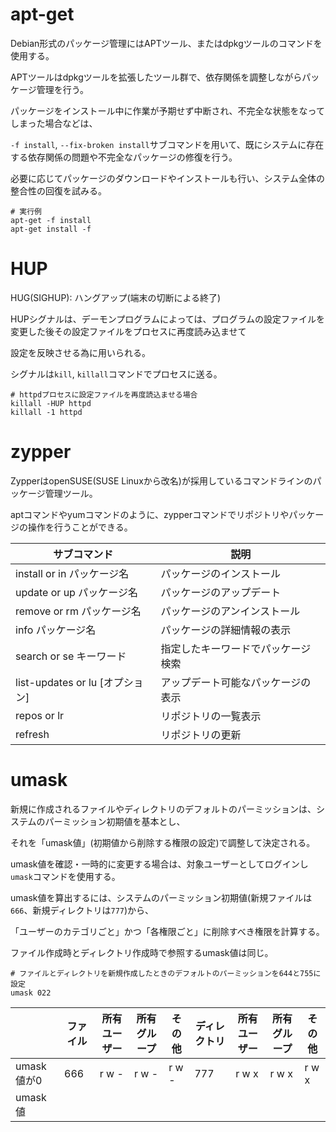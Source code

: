 # apt-get

Debian形式のパッケージ管理にはAPTツール、またはdpkgツールのコマンドを使用する。

APTツールはdpkgツールを拡張したツール群で、依存関係を調整しながらパッケージ管理を行う。

パッケージをインストール中に作業が予期せず中断され、不完全な状態をなってしまった場合などは、

`-f install`, `--fix-broken install`サブコマンドを用いて、既にシステムに存在する依存関係の問題や不完全なパッケージの修復を行う。

必要に応じてパッケージのダウンロードやインストールも行い、システム全体の整合性の回復を試みる。

```
# 実行例
apt-get -f install
apt-get install -f
```

# HUP

HUG(SIGHUP): ハングアップ(端末の切断による終了)

HUPシグナルは、デーモンプログラムによっては、プログラムの設定ファイルを変更した後その設定ファイルをプロセスに再度読み込ませて

設定を反映させる為に用いられる。

シグナルは`kill`, `killall`コマンドでプロセスに送る。

```
# httpdプロセスに設定ファイルを再度読込ませる場合
killall -HUP httpd
killall -1 httpd
```

# zypper

ZypperはopenSUSE(SUSE Linuxから改名)が採用しているコマンドラインのパッケージ管理ツール。

aptコマンドやyumコマンドのように、zypperコマンドでリポジトリやパッケージの操作を行うことができる。

| サブコマンド                    | 説明                               |
|---------------------------------|------------------------------------|
| install or in パッケージ名      | パッケージのインストール           |
| update or up パッケージ名       | パッケージのアップデート           |
| remove or rm パッケージ名       | パッケージのアンインストール       |
| info パッケージ名               | パッケージの詳細情報の表示         |
| search or se キーワード         | 指定したキーワードでパッケージ検索 |
| list-updates or lu [オプション] | アップデート可能なパッケージの表示 |
| repos or lr                     | リポジトリの一覧表示               |
| refresh                         | リポジトリの更新                   |

# umask

新規に作成されるファイルやディレクトリのデフォルトのパーミッションは、システムのパーミッション初期値を基本とし、

それを「umask値」(初期値から削除する権限の設定)で調整して決定される。

umask値を確認・一時的に変更する場合は、対象ユーザーとしてログインし`umask`コマンドを使用する。

umask値を算出するには、システムのパーミッション初期値(新規ファイルは`666`、新規ディレクトリは`777`)から、

「ユーザーのカテゴリごと」かつ「各権限ごと」に削除すべき権限を計算する。

ファイル作成時とディレクトリ作成時で参照するumask値は同じ。

```
# ファイルとディレクトリを新規作成したときのデフォルトのパーミッションを644と755に設定
umask 022
```

|            | ファイル | 所有ユーザー | 所有グループ | その他 | ディレクトリ | 所有ユーザー | 所有グループ | その他 |
|------------|----------|--------------|--------------|--------|--------------|--------------|--------------|--------|
| umask値が0 | 666      | r w -        | r w -        | r w -  | 777          | r w x        | r w x        | r w x  |
| umask値    | 

